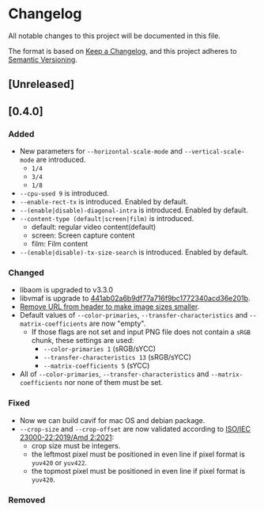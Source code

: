 # Changelog
All notable changes to this project will be documented in this file.

The format is based on [Keep a Changelog](https://keepachangelog.com/en/1.0.0/),
and this project adheres to [Semantic Versioning](https://semver.org/spec/v2.0.0.html).

## [Unreleased]

## [0.4.0]

### Added

- New parameters for `--horizontal-scale-mode` and `--vertical-scale-mode` are introduced.
  - `1/4`
  - `3/4`
  - `1/8`
- `--cpu-used 9` is introduced.
- `--enable-rect-tx` is introduced. Enabled by default.
- `--(enable|disable)-diagonal-intra` is introduced. Enabled by default.
- `--content-type (default|screen|film)` is introduced.
  - default: regular video content(default)
  - screen: Screen capture content
  - film: Film content
- `--(enable|disable)-tx-size-search` is introduced. Enabled by default.

### Changed
- libaom is upgraded to v3.3.0
- libvmaf is upgrade to [441ab02a6b9df77a716f9bc1772340acd36e201b](https://github.com/Netflix/vmaf/tree/441ab02a6b9df77a716f9bc1772340acd36e201b).
- [Remove URL from header to make image sizes smaller](https://github.com/link-u/cavif/pull/56).
- Default values of `--color-primaries`, `--transfer-characteristics` and `--matrix-coefficients` are now "empty".
  - If those flags are not set and input PNG file does not contain a `sRGB` chunk, these settings are used:
    - `--color-primaries 1` (sRGB/sYCC)
    - `--transfer-characteristics 13` (sRGB/sYCC)
    - `--matrix-coefficients 5` (sYCC)
- All of `--color-primaries`, `--transfer-characteristics` and `--matrix-coefficients` nor none of them must be set.

### Fixed

- Now we can build cavif for mac OS and debian package.
- `--crop-size` and `--crop-offset` are now validated according to [ISO/IEC 23000-22:2019/Amd 2:2021](https://www.iso.org/standard/81634.html):
  - crop size must be integers.
  - the leftmost pixel must be positioned in even line if pixel format is `yuv420` or `yuv422`.
  - the topmost pixel must be positioned in even line if pixel format is `yuv420`.

### Removed

